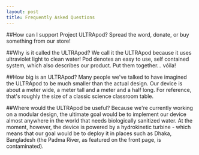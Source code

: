 ```yaml
---
layout: post
title: Frequently Asked Questions
---
```


##How can I support Project ULTRApod?
Spread the word, donate, or buy something from our store!

##Why is it called the ULTRApod?
We call it the ULTRApod because it uses ultraviolet light to clean water! Pod denotes an easy to use, self contained system, which also describes our product. Put them together... vóila!

##How big is an ULTRApod?
Many people we've talked to have imagined the ULTRApod to be much smaller than the actual design. Our device is about a meter wide, a meter tall and a meter and a half long. For reference, that's roughly the size of a classic science classroom table.

##Where would the ULTRApod be useful?
Because we're currently working on a modular design, the ultimate goal would be to implement our device almost anywhere in the world that needs biologically sanitized water. At the moment, however, the device is powered by a hydrokinetic turbine - which means that our goal would be to deploy it in places such as Dhaka, Bangladesh (the Padma River, as featured on the front page, is contaminated).
